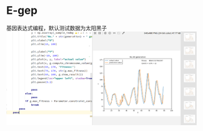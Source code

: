 # E-gep
基因表达式编程，默认测试数据为太阳黑子
![image](https://github.com/longzhitao/E-gep/blob/master/images/matplotlib.jpg)

